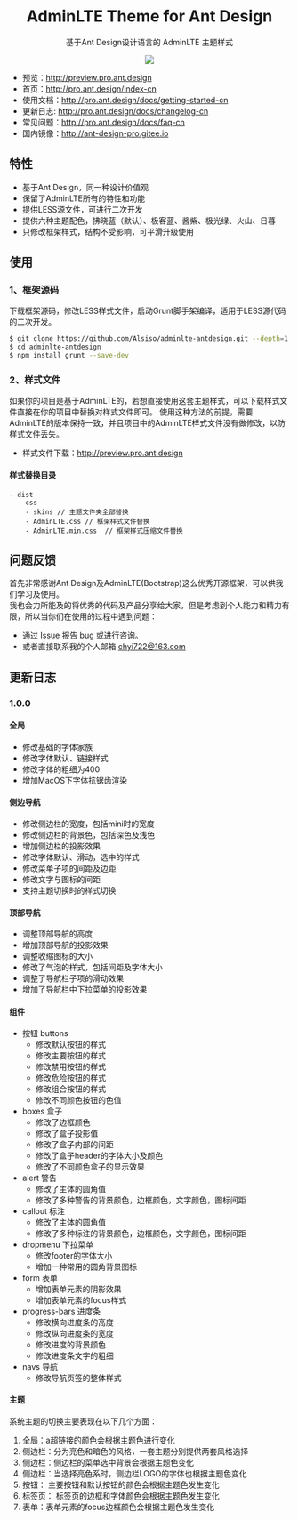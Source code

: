 
<h1 align="center">AdminLTE Theme for Ant Design</h1>

<div align="center">

基于Ant Design设计语言的 AdminLTE 主题样式

![](https://user-images.githubusercontent.com/8186664/44953195-581e3d80-aec4-11e8-8dcb-54b9db38ec11.png)

</div>

- 预览：http://preview.pro.ant.design
- 首页：http://pro.ant.design/index-cn
- 使用文档：http://pro.ant.design/docs/getting-started-cn
- 更新日志: http://pro.ant.design/docs/changelog-cn
- 常见问题：http://pro.ant.design/docs/faq-cn
- 国内镜像：http://ant-design-pro.gitee.io


## 特性

- 基于Ant Design，同一种设计价值观
- 保留了AdminLTE所有的特性和功能
- 提供LESS源文件，可进行二次开发
- 提供六种主题配色，拂晓蓝（默认）、极客蓝、酱紫、极光绿、火山、日暮
- 只修改框架样式，结构不受影响，可平滑升级使用


## 使用

### 1、框架源码
下载框架源码，修改LESS样式文件，启动Grunt脚手架编译，适用于LESS源代码的二次开发。

```bash
$ git clone https://github.com/Alsiso/adminlte-antdesign.git --depth=1
$ cd adminlte-antdesign
$ npm install grunt --save-dev
```

### 2、样式文件
如果你的项目是基于AdminLTE的，若想直接使用这套主题样式，可以下载样式文件直接在你的项目中替换对样式文件即可。
使用这种方法的前提，需要AdminLTE的版本保持一致，并且项目中的AdminLTE样式文件没有做修改，以防样式文件丢失。

- 样式文件下载：http://preview.pro.ant.design

#### 样式替换目录

```
- dist
  - css
    - skins // 主题文件夹全部替换
    - AdminLTE.css // 框架样式文件替换 
    - AdminLTE.min.css	// 框架样式压缩文件替换
```
  
## 问题反馈

首先非常感谢Ant Design及AdminLTE(Bootstrap)这么优秀开源框架，可以供我们学习及使用。<br/>
我也会力所能及的将优秀的代码及产品分享给大家，但是考虑到个人能力和精力有限，所以当你们在使用的过程中遇到问题：

- 通过 [Issue](https://github.com/Alsiso/adminlte-antdesign/issues) 报告 bug 或进行咨询。
- 或者直接联系我的个人邮箱 [chyi722@163.com](mailto:chyi722@163.com)



## 更新日志

### 1.0.0

#### 全局
- 修改基础的字体家族
- 修改字体默认、链接样式
- 修改字体的粗细为400
- 增加MacOS下字体抗锯齿渲染

#### 侧边导航
- 修改侧边栏的宽度，包括mini时的宽度
- 修改侧边栏的背景色，包括深色及浅色
- 增加侧边栏的投影效果
- 修改字体默认、滑动，选中的样式
- 修改菜单子项的间距及边距
- 修改文字与图标的间距
- 支持主题切换时的样式切换

#### 顶部导航
- 调整顶部导航的高度
- 增加顶部导航的投影效果
- 调整收缩图标的大小
- 修改了气泡的样式，包括间距及字体大小
- 调整了导航栏子项的滑动效果
- 增加了导航栏中下拉菜单的投影效果

#### 组件

- 按钮 buttons
  - 修改默认按钮的样式
  - 修改主要按钮的样式
  - 修改禁用按钮的样式
  - 修改危险按钮的样式
  - 修改组合按钮的样式
  - 修改不同颜色按钮的色值
- boxes 盒子
  - 修改了边框颜色
  - 修改了盒子投影值
  - 修改了盒子内部的间距
  - 修改了盒子header的字体大小及颜色
  - 修改了不同颜色盒子的显示效果
- alert 警告
  - 修改了主体的圆角值
  - 修改了多种警告的背景颜色，边框颜色，文字颜色，图标间距
- callout 标注
  - 修改了主体的圆角值
  - 修改了多种标注的背景颜色，边框颜色，文字颜色，图标间距
- dropmenu 下拉菜单
  - 修改footer的字体大小
  - 增加一种常用的圆角背景图标
- form 表单
  - 增加表单元素的阴影效果
  - 增加表单元素的focus样式
- progress-bars 进度条
  - 修改横向进度条的高度
  - 修改纵向进度条的宽度
  - 修改进度的背景颜色
  - 修改进度条文字的粗细
- navs 导航
  - 修改导航页签的整体样式

#### 主题
系统主题的切换主要表现在以下几个方面：

1. 全局：a超链接的颜色会根据主题色进行变化
2. 侧边栏：分为亮色和暗色的风格，一套主题分别提供两套风格选择
3. 侧边栏：侧边栏的菜单选中背景会根据主题色变化
4. 侧边栏：当选择亮色系时，侧边栏LOGO的字体也根据主题色变化
5. 按钮： 主要按钮和默认按钮的颜色会根据主题色发生变化
6. 标签页： 标签页的边框和字体颜色会根据主题色发生变化
7. 表单：表单元素的focus边框颜色会根据主题色发生变化



